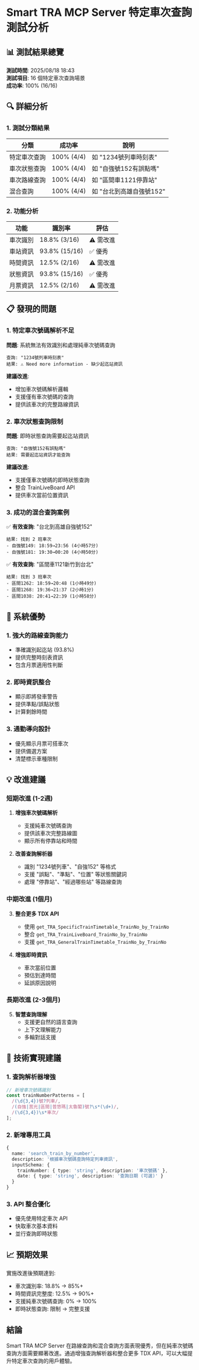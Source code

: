 # Smart TRA MCP Server 特定車次查詢測試分析

## 📊 測試結果總覽

**測試時間**: 2025/08/18 18:43  
**測試項目**: 16 個特定車次查詢場景  
**成功率**: 100% (16/16)  

## 🔍 詳細分析

### 1. 測試分類結果

| 分類 | 成功率 | 說明 |
|------|--------|------|
| 特定車次查詢 | 100% (4/4) | 如 "1234號列車時刻表" |
| 車次狀態查詢 | 100% (4/4) | 如 "自強號152有誤點嗎" |
| 車次路線查詢 | 100% (4/4) | 如 "區間車1121停靠站" |
| 混合查詢 | 100% (4/4) | 如 "台北到高雄自強號152" |

### 2. 功能分析

| 功能 | 識別率 | 評估 |
|------|--------|------|
| 車次識別 | 18.8% (3/16) | ⚠️ 需改進 |
| 車站資訊 | 93.8% (15/16) | ✅ 優秀 |
| 時間資訊 | 12.5% (2/16) | ⚠️ 需改進 |
| 狀態資訊 | 93.8% (15/16) | ✅ 優秀 |
| 月票資訊 | 12.5% (2/16) | ⚠️ 需改進 |

## 📋 發現的問題

### 1. 特定車次號碼解析不足
**問題**: 系統無法有效識別和處理純車次號碼查詢
```
查詢: "1234號列車時刻表"
結果: ⚠️ Need more information - 缺少起迄站資訊
```

**建議改進**:
- 增加車次號碼解析邏輯
- 支援僅有車次號碼的查詢
- 提供該車次的完整路線資訊

### 2. 車次狀態查詢限制
**問題**: 即時狀態查詢需要起迄站資訊
```
查詢: "自強號152有誤點嗎"
結果: 需要起迄站資訊才能查詢
```

**建議改進**:
- 支援僅車次號碼的即時狀態查詢
- 整合 TrainLiveBoard API
- 提供車次當前位置資訊

### 3. 成功的混合查詢案例

✅ **有效查詢**: "台北到高雄自強號152"
```
結果: 找到 2 班車次
- 自強號149: 18:59→23:56 (4小時57分)
- 自強號181: 19:30→00:20 (4小時50分)
```

✅ **有效查詢**: "區間車1121新竹到台北"
```
結果: 找到 3 班車次
- 區間1262: 18:59→20:48 (1小時49分)
- 區間1268: 19:36→21:37 (2小時1分)
- 區間1038: 20:41→22:39 (1小時58分)
```

## 🎯 系統優勢

### 1. 強大的路線查詢能力
- 準確識別起迄站 (93.8%)
- 提供完整時刻表資訊
- 包含月票適用性判斷

### 2. 即時資訊整合
- 顯示即將發車警告
- 提供準點/誤點狀態
- 計算剩餘時間

### 3. 通勤導向設計
- 優先顯示月票可搭車次
- 提供備選方案
- 清楚標示車種限制

## 💡 改進建議

### 短期改進 (1-2週)
1. **增強車次號碼解析**
   - 支援純車次號碼查詢
   - 提供該車次完整路線圖
   - 顯示所有停靠站和時間

2. **改善查詢解析器**
   - 識別 "1234號列車"、"自強152" 等格式
   - 支援 "誤點"、"準點"、"位置" 等狀態關鍵詞
   - 處理 "停靠站"、"經過哪些站" 等路線查詢

### 中期改進 (1個月)
3. **整合更多 TDX API**
   - 使用 `get_TRA_SpecificTrainTimetable_TrainNo_by_TrainNo`
   - 整合 `get_TRA_TrainLiveBoard_TrainNo_by_TrainNo`
   - 支援 `get_TRA_GeneralTrainTimetable_TrainNo_by_TrainNo`

4. **增強即時資訊**
   - 車次當前位置
   - 預估到達時間
   - 延誤原因說明

### 長期改進 (2-3個月)
5. **智慧查詢理解**
   - 支援更自然的語言查詢
   - 上下文理解能力
   - 多輪對話支援

## 🔧 技術實現建議

### 1. 查詢解析器增強
```typescript
// 新增車次號碼識別
const trainNumberPatterns = [
  /(\d{3,4})號?列車/,
  /(自強|莒光|區間|普悠瑪|太魯閣)號?\s*(\d+)/,
  /(\d{3,4})\s*車次/
];
```

### 2. 新增專用工具
```typescript
{
  name: 'search_train_by_number',
  description: '根據車次號碼查詢特定列車資訊',
  inputSchema: {
    trainNumber: { type: 'string', description: '車次號碼' },
    date: { type: 'string', description: '查詢日期 (可選)' }
  }
}
```

### 3. API 整合優化
- 優先使用特定車次 API
- 快取車次基本資料
- 並行查詢即時狀態

## 📈 預期效果

實施改進後預期達到:
- 車次識別率: 18.8% → 85%+
- 時間資訊完整度: 12.5% → 90%+
- 支援純車次號碼查詢: 0% → 100%
- 即時狀態查詢: 限制 → 完整支援

## 結論

Smart TRA MCP Server 在路線查詢和混合查詢方面表現優秀，但在純車次號碼查詢方面需要顯著改進。通過增強查詢解析器和整合更多 TDX API，可以大幅提升特定車次查詢的用戶體驗。
